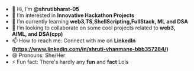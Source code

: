 - 👋 Hi, I’m **@shrutibharat-05**
- 👀 I’m interested in **Innovative Hackathon Projects**
- 🌱 I’m currently learning **web3,TS,ShellScripting,FullStack, ML and DSA** 
- 💞️ I’m looking to collaborate on some cool projects related to **web3, AIML, and  DSA(cpp)**
- 📫 How to reach me: Connect with me on **LinkedIn (https://www.linkedin.com/in/shruti-vhanmane-bbb357284/)**
- 😄 Pronouns: She/Her
- ⚡ Fun fact: There's hardly any **fun** and **fact** Lols

<!---
shrutibharat-05/shrutibharat-05 is a ✨ special ✨ repository because its `README.md` (this file) appears on your GitHub profile.
You can click the Preview link to take a look at your changes.
--->
